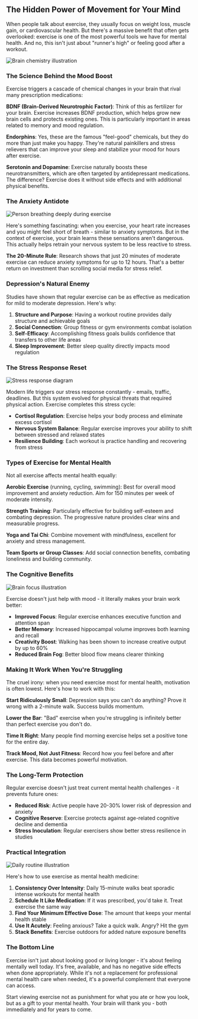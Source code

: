 ## The Hidden Power of Movement for Your Mind

When people talk about exercise, they usually focus on weight loss, muscle gain, or cardiovascular health. But there's a massive benefit that often gets overlooked: exercise is one of the most powerful tools we have for mental health. And no, this isn't just about "runner's high" or feeling good after a workout.

![Brain chemistry illustration](/images/knowledge-base/f47ac10b-58cc-4372-a567-0e02b2c3d480/brain-chemistry.png)

### The Science Behind the Mood Boost

Exercise triggers a cascade of chemical changes in your brain that rival many prescription medications:

**BDNF (Brain-Derived Neurotrophic Factor)**: Think of this as fertilizer for your brain. Exercise increases BDNF production, which helps grow new brain cells and protects existing ones. This is particularly important in areas related to memory and mood regulation.

**Endorphins**: Yes, these are the famous "feel-good" chemicals, but they do more than just make you happy. They're natural painkillers and stress relievers that can improve your sleep and stabilize your mood for hours after exercise.

**Serotonin and Dopamine**: Exercise naturally boosts these neurotransmitters, which are often targeted by antidepressant medications. The difference? Exercise does it without side effects and with additional physical benefits.

### The Anxiety Antidote

![Person breathing deeply during exercise](/images/knowledge-base/f47ac10b-58cc-4372-a567-0e02b2c3d480/breathing-exercise.png)

Here's something fascinating: when you exercise, your heart rate increases and you might feel short of breath - similar to anxiety symptoms. But in the context of exercise, your brain learns these sensations aren't dangerous. This actually helps retrain your nervous system to be less reactive to stress.

**The 20-Minute Rule**: Research shows that just 20 minutes of moderate exercise can reduce anxiety symptoms for up to 12 hours. That's a better return on investment than scrolling social media for stress relief.

### Depression's Natural Enemy

Studies have shown that regular exercise can be as effective as medication for mild to moderate depression. Here's why:

1. **Structure and Purpose**: Having a workout routine provides daily structure and achievable goals
2. **Social Connection**: Group fitness or gym environments combat isolation
3. **Self-Efficacy**: Accomplishing fitness goals builds confidence that transfers to other life areas
4. **Sleep Improvement**: Better sleep quality directly impacts mood regulation

### The Stress Response Reset

![Stress response diagram](/images/knowledge-base/f47ac10b-58cc-4372-a567-0e02b2c3d480/stress-response.png)

Modern life triggers our stress response constantly - emails, traffic, deadlines. But this system evolved for physical threats that required physical action. Exercise completes this stress cycle:

- **Cortisol Regulation**: Exercise helps your body process and eliminate excess cortisol
- **Nervous System Balance**: Regular exercise improves your ability to shift between stressed and relaxed states
- **Resilience Building**: Each workout is practice handling and recovering from stress

### Types of Exercise for Mental Health

Not all exercise affects mental health equally:

**Aerobic Exercise** (running, cycling, swimming): Best for overall mood improvement and anxiety reduction. Aim for 150 minutes per week of moderate intensity.

**Strength Training**: Particularly effective for building self-esteem and combating depression. The progressive nature provides clear wins and measurable progress.

**Yoga and Tai Chi**: Combine movement with mindfulness, excellent for anxiety and stress management.

**Team Sports or Group Classes**: Add social connection benefits, combating loneliness and building community.

### The Cognitive Benefits

![Brain focus illustration](/images/knowledge-base/f47ac10b-58cc-4372-a567-0e02b2c3d480/cognitive-benefits.png)

Exercise doesn't just help with mood - it literally makes your brain work better:

- **Improved Focus**: Regular exercise enhances executive function and attention span
- **Better Memory**: Increased hippocampal volume improves both learning and recall
- **Creativity Boost**: Walking has been shown to increase creative output by up to 60%
- **Reduced Brain Fog**: Better blood flow means clearer thinking

### Making It Work When You're Struggling

The cruel irony: when you need exercise most for mental health, motivation is often lowest. Here's how to work with this:

**Start Ridiculously Small**: Depression says you can't do anything? Prove it wrong with a 2-minute walk. Success builds momentum.

**Lower the Bar**: "Bad" exercise when you're struggling is infinitely better than perfect exercise you don't do.

**Time It Right**: Many people find morning exercise helps set a positive tone for the entire day.

**Track Mood, Not Just Fitness**: Record how you feel before and after exercise. This data becomes powerful motivation.

### The Long-Term Protection

Regular exercise doesn't just treat current mental health challenges - it prevents future ones:

- **Reduced Risk**: Active people have 20-30% lower risk of depression and anxiety
- **Cognitive Reserve**: Exercise protects against age-related cognitive decline and dementia
- **Stress Inoculation**: Regular exercisers show better stress resilience in studies

### Practical Integration

![Daily routine illustration](/images/knowledge-base/f47ac10b-58cc-4372-a567-0e02b2c3d480/daily-integration.png)

Here's how to use exercise as mental health medicine:

1. **Consistency Over Intensity**: Daily 15-minute walks beat sporadic intense workouts for mental health
2. **Schedule It Like Medication**: If it was prescribed, you'd take it. Treat exercise the same way
3. **Find Your Minimum Effective Dose**: The amount that keeps your mental health stable
4. **Use It Acutely**: Feeling anxious? Take a quick walk. Angry? Hit the gym
5. **Stack Benefits**: Exercise outdoors for added nature exposure benefits

### The Bottom Line

Exercise isn't just about looking good or living longer - it's about feeling mentally well today. It's free, available, and has no negative side effects when done appropriately. While it's not a replacement for professional mental health care when needed, it's a powerful complement that everyone can access.

Start viewing exercise not as punishment for what you ate or how you look, but as a gift to your mental health. Your brain will thank you - both immediately and for years to come.